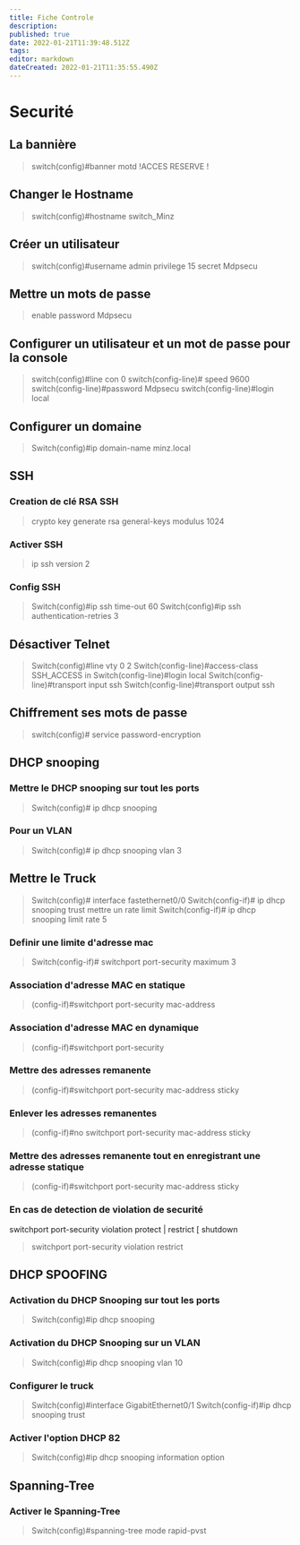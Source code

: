 ```yaml
---
title: Fiche Controle
description: 
published: true
date: 2022-01-21T11:39:48.512Z
tags: 
editor: markdown
dateCreated: 2022-01-21T11:35:55.490Z
---
```


# Securité
## La bannière
> switch(config)#banner motd !ACCES RESERVE !

## Changer le Hostname
> switch(config)#hostname switch_Minz

## Créer un utilisateur
> switch(config)#username admin privilege 15 secret Mdpsecu

## Mettre un mots de passe
> enable password Mdpsecu

## Configurer un utilisateur et un mot de passe pour la console
> switch(config)#line con 0
> switch(config-line)# speed 9600
> switch(config-line)#password Mdpsecu
> switch(config-line)#login local

## Configurer un domaine
> Switch(config)#ip domain-name minz.local

## SSH
### Creation de clé RSA SSH
> crypto key generate rsa general-keys modulus 1024
### Activer SSH
> ip ssh version 2
### Config SSH
> Switch(config)#ip ssh time-out 60
> Switch(config)#ip ssh authentication-retries 3

## Désactiver Telnet
> Switch(config)#line vty 0 2
> Switch(config-line)#access-class SSH_ACCESS in
> Switch(config-line)#login local
> Switch(config-line)#transport input ssh
> Switch(config-line)#transport output ssh

## Chiffrement ses mots de passe
> switch(config)# service password-encryption



## DHCP snooping
### Mettre le DHCP snooping sur tout les ports
> Switch(config)# ip dhcp snooping

### Pour un VLAN
> Switch(config)# ip dhcp snooping vlan 3

## Mettre le Truck 
> Switch(config)# interface fastethernet0/0
> Switch(config-if)# ip dhcp snooping trust
mettre un rate limit
>  Switch(config-if)# ip dhcp snooping limit rate 5

### Definir une limite d'adresse mac
>  Switch(config-if)# switchport port-security maximum 3

### Association d'adresse MAC en statique
> (config-if)#switchport port-security mac-address <mac>

### Association d'adresse MAC en dynamique
> (config-if)#switchport port-security

### Mettre des adresses remanente
> (config-if)#switchport port-security mac-address sticky

### Enlever les adresses remanentes
> (config-if)#no switchport port-security mac-address sticky

### Mettre des adresses remanente tout en enregistrant une adresse statique
> (config-if)#switchport port-security mac-address sticky <adresse MAC>

### En cas de detection de violation de securité
switchport port-security violation protect | restrict [ shutdown
> switchport port-security violation restrict

## DHCP SPOOFING
### Activation du DHCP Snooping sur tout les ports
> Switch(config)#ip dhcp snooping

### Activation du DHCP Snooping sur un VLAN
> Switch(config)#ip dhcp snooping vlan 10

### Configurer le truck
> Switch(config)#interface GigabitEthernet0/1
> Switch(config-if)#ip dhcp snooping trust

### Activer l'option DHCP 82
> Switch(config)#ip dhcp snooping information option

## Spanning-Tree
### Activer le Spanning-Tree
> Switch(config)#spanning-tree mode rapid-pvst

